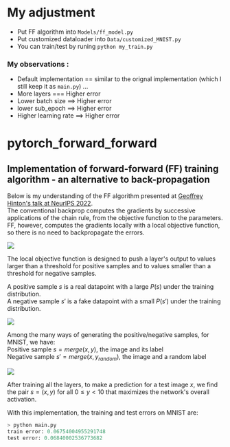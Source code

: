 # My adjustment

- Put FF algorithm into `Models/ff_model.py`
- Put customized dataloader into `Data/customized_MNIST.py`
- You can train/test by runing `python my_train.py`

### My observations : 

- Default implementation == similar to the orignal implementation (which I still keep it as `main.py`) ... 
- More layers === Higher error 
- Lower batch size ==> Higher error
- lower sub_epoch  ==> Higher error 
- Higher learning rate ==> Higher error


# pytorch_forward_forward
Implementation of forward-forward (FF) training algorithm - an alternative to back-propagation
---

Below is my understanding of the FF algorithm presented at [Geoffrey Hinton's talk at NeurIPS 2022](https://www.cs.toronto.edu/~hinton/FFA13.pdf).\
The conventional backprop computes the gradients by successive applications of the chain rule, from the objective function to the parameters. FF, however, computes the gradients locally with a local objective function, so there is no need to backpropagate the errors.

![](./imgs/BP_vs_FF.png)

The local objective function is designed to push a layer's output to values larger than a threshold for positive samples and to values smaller than a threshold for negative samples.

A positive sample $s$ is a real datapoint with a large $P(s)$ under the training distribution.\
A negative sample $s'$ is a fake datapoint with a small $P(s')$ under the training distribution.

![](./imgs/layer.png)

Among the many ways of generating the positive/negative samples, for MNIST, we have:\
Positive sample $s = merge(x, y)$, the image and its label\
Negative sample $s' = merge(x, y_{random})$, the image and a random label

![](./imgs/pos_neg.png)

After training all the layers, to make a prediction for a test image $x$, we find the pair $s = (x, y)$ for all $0 \leq y < 10$ that maximizes the network's overall activation.

With this implementation, the training and test errors on MNIST are:
```python
> python main.py
train error: 0.06754004955291748
test error: 0.06840002536773682
```

